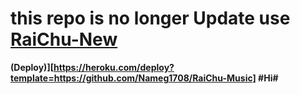 # this repo is no longer Update use [RaiChu-New](https://github.com/Nameg1708/RaiChu-Music)
<b> (Deploy)][https://heroku.com/deploy?template=https://github.com/Nameg1708/RaiChu-Music]
#Hi#

